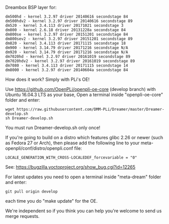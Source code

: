 Dreambox BSP layer for:
```
dm500hd - kernel 3.2.97 driver 20140616 secondstage 84
dm500hdv2 - kernel 3.2.97 driver 20140616 secondstage 89
dm520 - kernel 3.4.113 driver 20171021 secondstage 3
dm800 - kernel 2.6.18 driver 20131228a secondstage 84
dm800se - kernel 3.2.97 driver 20151201 secondstage 84
dm800sev2 - kernel 3.2.97 driver 20151201 secondstage 89
dm820 - kernel 3.4.113 driver 20171115 secondstage 18
dm900 - kernel 3.14.79 driver 20171216 secondstage N/A
dm920 - kernel 3.14.79 driver 20171216 secondstage N/A
dm7020hd - kernel 3.2.97 driver 20161019 secondstage 89
dm7020hdv2 - kernel 3.2.97 driver 20161019 secondstage 89
dm7080 - kernel 3.4.113 driver 20171115 secondstage 14
dm8000 - kernel 3.2.97 driver 20140604a secondstage 84
```
How does it work? Simply with PLi's OE!

Use https://github.com/OpenPLi/openpli-oe-core (develop branch) with Ubuntu 16.04.3 LTS as your base, Open a terminal inside "openpli-oe-core" folder and enter:
```
wget https://raw.githubusercontent.com/DMM-PLi/Dreamer/master/Dreamer-develop.sh
sh Dreamer-develop.sh
```
You must run Dreamer-develop.sh only once!

If you're going to build on a distro which features glibc 2.26 or newer (such as Fedora 27 or Arch),
then please add the following line to your meta-openpli/conf/distro/openpli.conf file:
```
LOCALE_GENERATION_WITH_CROSS-LOCALEDEF_forcevariable = "0"
```
See: https://bugzilla.yoctoproject.org/show_bug.cgi?id=12265

For latest updates you need to open a terminal inside "meta-dream" folder and enter:
```
git pull origin develop
```
each time you do "make update" for the OE.

We're independent so if you think you can help you're welcome to send us merge requests.
